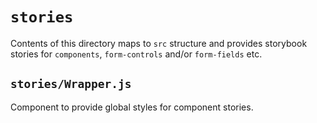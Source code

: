 # `stories`

Contents of this directory maps to `src` structure and provides storybook stories for `components`, `form-controls` and/or `form-fields` etc.

## `stories/Wrapper.js`

Component to provide global styles for component stories.
